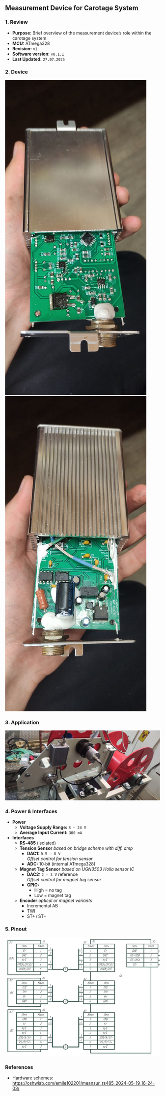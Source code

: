 ## Measurement Device for Carotage System

### 1. Review

- **Purpose:** Brief overview of the measurement device’s role within the carotage system.
- **MCU:** ATmega328
- **Revision:** `v1`
- **Software version:** `v0.1.1` 
- **Last Updated:** `27.07.2025`

### 2. Device
![alt text](resources/meas1.jpg)
![alt text](resources/meas2.jpg)    
### 3. Application
![alt text](resources/head.jpg)
### 4. Power & Interfaces

- **Power**
  - **Voltage Supply Range:** `8 – 24 V`
  - **Average Input Current:** `300 mA`
- **Interfaces**
  - **RS‑485** (isolated)
  - **Tension Sensor**
    *based on bridge scheme with diff. amp*
    - **DAC1:** `0.5 – 8 V`  
      *Offset control for tension sensor*
    - **ADC:** 10‑bit (internal ATmega328)
  - **Magnet Tag Sensor**
    *based on UGN3503 Holla sensor IC*  
    - **DAC2:** `2 – 3 V` reference  
      *Offset control for magnet tag sensor*
    - **GPIO:**  
      - High = no tag  
      - Low  = magnet tag
  - **Encoder**
    *optical or magnet variants*
    - Incremental AB
    - TWI
    - ST+ / ST−
### 5. Pinout
![alt text](resources/pinout.png)
### References 
 - Hardware schemes:  https://oshwlab.com/emile102201/meansur_rs485_2024-05-19_16-24-03/ 